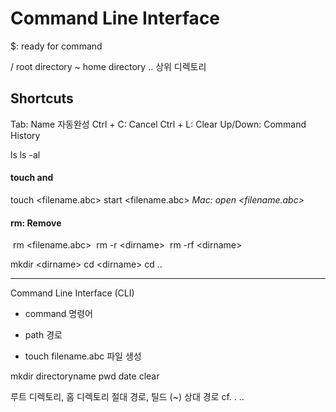 # Command Line Interface
$: ready for command

/ root directory
~ home directory
.. 상위 디렉토리



## Shortcuts

Tab: Name 자동완성
Ctrl + C: Cancel
Ctrl + L: Clear
Up/Down: Command History


ls
ls -al
#### touch and 
touch <filename.abc>
start <filename.abc>
*Mac: open <filename.abc>*

#### rm: Remove

​	rm <filename.abc>
​	rm -r \<dirname>
​	rm -rf \<dirname>

mkdir \<dirname>
cd \<dirname>
cd ..


----

Command Line Interface (CLI)

* command 명령어
* path 경로

* touch filename.abc
  파일 생성

mkdir directoryname
pwd
date
clear

루트 디렉토리, 홈 디렉토리
절대 경로, 틸드 (~)
상대 경로
cf. . .. 